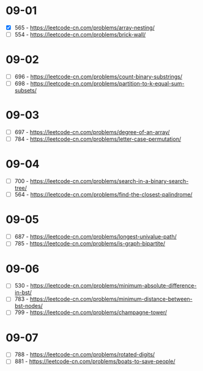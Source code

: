 # 09-01
* [x] 565 - https://leetcode-cn.com/problems/array-nesting/
* [ ] 554 - https://leetcode-cn.com/problems/brick-wall/

# 09-02
* [ ] 696 - https://leetcode-cn.com/problems/count-binary-substrings/
* [ ] 698 - https://leetcode-cn.com/problems/partition-to-k-equal-sum-subsets/

# 09-03
* [ ] 697 - https://leetcode-cn.com/problems/degree-of-an-array/
* [ ] 784 - https://leetcode-cn.com/problems/letter-case-permutation/

# 09-04
* [ ] 700 - https://leetcode-cn.com/problems/search-in-a-binary-search-tree/
* [ ] 564 - https://leetcode-cn.com/problems/find-the-closest-palindrome/

# 09-05
* [ ] 687 - https://leetcode-cn.com/problems/longest-univalue-path/
* [ ] 785 - https://leetcode-cn.com/problems/is-graph-bipartite/

# 09-06
* [ ] 530 - https://leetcode-cn.com/problems/minimum-absolute-difference-in-bst/
* [ ] 783 - https://leetcode-cn.com/problems/minimum-distance-between-bst-nodes/
* [ ] 799 - https://leetcode-cn.com/problems/champagne-tower/

# 09-07
* [ ] 788 - https://leetcode-cn.com/problems/rotated-digits/
* [ ] 881 - https://leetcode-cn.com/problems/boats-to-save-people/
